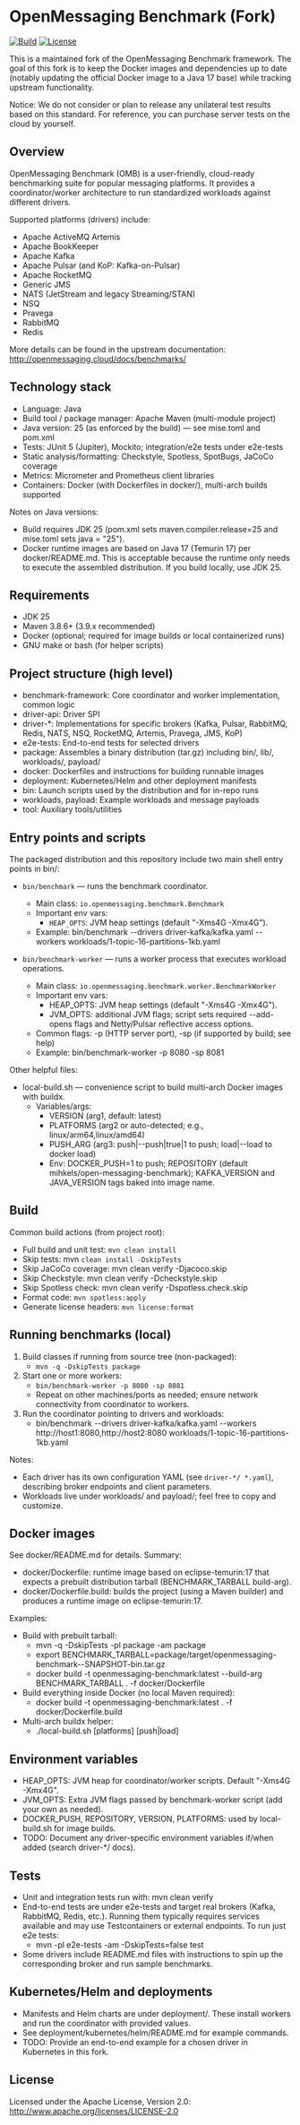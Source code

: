 # OpenMessaging Benchmark (Fork)

[![Build](https://github.com/openmessaging/benchmark/actions/workflows/pr-build-and-test.yml/badge.svg)](https://github.com/openmessaging/benchmark/actions/workflows/pr-build-and-test.yml)
[![License](https://img.shields.io/badge/license-Apache%202-4EB1BA.svg)](https://www.apache.org/licenses/LICENSE-2.0.html)

This is a maintained fork of the OpenMessaging Benchmark framework. The goal of this fork is to keep the Docker images and dependencies up to date (notably updating the official Docker image to a Java 17 base) while tracking upstream functionality.

Notice: We do not consider or plan to release any unilateral test results based on this standard. For reference, you can purchase server tests on the cloud by yourself.

## Overview

OpenMessaging Benchmark (OMB) is a user-friendly, cloud-ready benchmarking suite for popular messaging platforms. It provides a coordinator/worker architecture to run standardized workloads against different drivers.

Supported platforms (drivers) include:
- Apache ActiveMQ Artemis
- Apache BookKeeper
- Apache Kafka
- Apache Pulsar (and KoP: Kafka-on-Pulsar)
- Apache RocketMQ
- Generic JMS
- NATS (JetStream and legacy Streaming/STAN)
- NSQ
- Pravega
- RabbitMQ
- Redis

More details can be found in the upstream documentation: http://openmessaging.cloud/docs/benchmarks/

## Technology stack
- Language: Java
- Build tool / package manager: Apache Maven (multi-module project)
- Java version: 25 (as enforced by the build) — see mise.toml and pom.xml
- Tests: JUnit 5 (Jupiter), Mockito; integration/e2e tests under e2e-tests
- Static analysis/formatting: Checkstyle, Spotless, SpotBugs, JaCoCo coverage
- Metrics: Micrometer and Prometheus client libraries
- Containers: Docker (with Dockerfiles in docker/), multi-arch builds supported

Notes on Java versions:
- Build requires JDK 25 (pom.xml sets maven.compiler.release=25 and mise.toml sets java = "25").
- Docker runtime images are based on Java 17 (Temurin 17) per docker/README.md. This is acceptable because the runtime only needs to execute the assembled distribution. If you build locally, use JDK 25.

## Requirements
- JDK 25
- Maven 3.8.6+ (3.9.x recommended)
- Docker (optional; required for image builds or local containerized runs)
- GNU make or bash (for helper scripts)

## Project structure (high level)
- benchmark-framework: Core coordinator and worker implementation, common logic
- driver-api: Driver SPI
- driver-*: Implementations for specific brokers (Kafka, Pulsar, RabbitMQ, Redis, NATS, NSQ, RocketMQ, Artemis, Pravega, JMS, KoP)
- e2e-tests: End-to-end tests for selected drivers
- package: Assembles a binary distribution (tar.gz) including bin/, lib/, workloads/, payload/
- docker: Dockerfiles and instructions for building runnable images
- deployment: Kubernetes/Helm and other deployment manifests
- bin: Launch scripts used by the distribution and for in-repo runs
- workloads, payload: Example workloads and message payloads
- tool: Auxiliary tools/utilities

## Entry points and scripts
The packaged distribution and this repository include two main shell entry points in bin/:

- `bin/benchmark` — runs the benchmark coordinator.
  - Main class: `io.openmessaging.benchmark.Benchmark`
  - Important env vars:
    - `HEAP_OPTS`: JVM heap settings (default "-Xms4G -Xmx4G").
  - Example: bin/benchmark --drivers driver-kafka/kafka.yaml --workers <worker-urls> workloads/1-topic-16-partitions-1kb.yaml

- `bin/benchmark-worker` — runs a worker process that executes workload operations.
  - Main class: `io.openmessaging.benchmark.worker.BenchmarkWorker`
  - Important env vars:
    - HEAP_OPTS: JVM heap settings (default "-Xms4G -Xmx4G").
    - JVM_OPTS: additional JVM flags; script sets required --add-opens flags and Netty/Pulsar reflective access options.
  - Common flags: -p <port> (HTTP server port), -sp <prometheus-port> (if supported by build; see help)
  - Example: bin/benchmark-worker -p 8080 -sp 8081

Other helpful files:
- local-build.sh — convenience script to build multi-arch Docker images with buildx.
  - Variables/args:
    - VERSION (arg1, default: latest)
    - PLATFORMS (arg2 or auto-detected; e.g., linux/arm64,linux/amd64)
    - PUSH_ARG (arg3: push|--push|true|1 to push; load|--load to docker load)
    - Env: DOCKER_PUSH=1 to push; REPOSITORY (default mihkels/open-messaging-benchmark); KAFKA_VERSION and JAVA_VERSION tags baked into image name.

## Build
Common build actions (from project root):
- Full build and unit test: `mvn clean install`
- Skip tests: mvn `clean install -DskipTests`
- Skip JaCoCo coverage: mvn clean verify -Djacoco.skip
- Skip Checkstyle: mvn clean verify -Dcheckstyle.skip
- Skip Spotless check: mvn clean verify -Dspotless.check.skip
- Format code: `mvn spotless:apply`
- Generate license headers: `mvn license:format`

## Running benchmarks (local)
1) Build classes if running from source tree (non-packaged):
   - `mvn -q -DskipTests package`
2) Start one or more workers:
   - `bin/benchmark-worker -p 8080 -sp 8081`
   - Repeat on other machines/ports as needed; ensure network connectivity from coordinator to workers.
3) Run the coordinator pointing to drivers and workloads:
   - bin/benchmark --drivers driver-kafka/kafka.yaml --workers http://host1:8080,http://host2:8080 workloads/1-topic-16-partitions-1kb.yaml

Notes:
- Each driver has its own configuration YAML (see `driver-*/ *.yaml`), describing broker endpoints and client parameters.
- Workloads live under workloads/ and payload/; feel free to copy and customize.

## Docker images
See docker/README.md for details. Summary:
- docker/Dockerfile: runtime image based on eclipse-temurin:17 that expects a prebuilt distribution tarball (BENCHMARK_TARBALL build-arg).
- docker/Dockerfile.build: builds the project (using a Maven builder) and produces a runtime image on eclipse-temurin:17.

Examples:
- Build with prebuilt tarball:
  - mvn -q -DskipTests -pl package -am package
  - export BENCHMARK_TARBALL=package/target/openmessaging-benchmark-<VERSION>-SNAPSHOT-bin.tar.gz
  - docker build -t openmessaging-benchmark:latest --build-arg BENCHMARK_TARBALL . -f docker/Dockerfile
- Build everything inside Docker (no local Maven required):
  - docker build -t openmessaging-benchmark:latest . -f docker/Dockerfile.build
- Multi-arch buildx helper:
  - ./local-build.sh <version> [platforms] [push|load]

## Environment variables
- HEAP_OPTS: JVM heap for coordinator/worker scripts. Default "-Xms4G -Xmx4G".
- JVM_OPTS: Extra JVM flags passed by benchmark-worker script (add your own as needed).
- DOCKER_PUSH, REPOSITORY, VERSION, PLATFORMS: used by local-build.sh for image builds.
- TODO: Document any driver-specific environment variables if/when added (search driver-*/ docs).

## Tests
- Unit and integration tests run with: mvn clean verify
- End-to-end tests are under e2e-tests and target real brokers (Kafka, RabbitMQ, Redis, etc.). Running them typically requires services available and may use Testcontainers or external endpoints. To run just e2e tests:
  - mvn -pl e2e-tests -am -DskipTests=false test
- Some drivers include README.md files with instructions to spin up the corresponding broker and run sample benchmarks.

## Kubernetes/Helm and deployments
- Manifests and Helm charts are under deployment/. These install workers and run the coordinator with provided values.
- See deployment/kubernetes/helm/README.md for example commands.
- TODO: Provide an end-to-end example for a chosen driver in Kubernetes in this fork.

## License
Licensed under the Apache License, Version 2.0: http://www.apache.org/licenses/LICENSE-2.0
